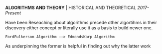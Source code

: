 __ALGORITHMS AND THEORY__ | HISTORICAL AND THEORETICAL
*2017-Present*

Have been Reseaching about algorithms precede other algortihms in their discovery
either concept or literally use it as a basis to build newer one.
```
FordFulkerson Algorithm −−> EdmondsKarp Algorithm
```
As underpinning the former is helpful in finding out why the latter work